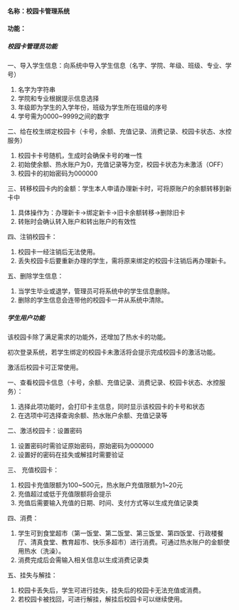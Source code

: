 #### 名称：校园卡管理系统

#### 功能：
##### 校园卡管理员功能

一、导入学生信息：向系统中导入学生信息（名字、学院、年级、班级、专业、学号）

1. 名字为字符串
2. 学院和专业根据提示信息选择
3. 年级即为学生的入学年份，班级为学生所在班级的序号
4. 学号需为0000~9999之间的数字


二、给在校生绑定校园卡（卡号，余额、充值记录、消费记录、校园卡状态、水控服务）

1. 校园卡卡号随机，生成时会确保卡号的唯一性
2. 初始使余额、热水账户为0，充值记录等为空，校园卡状态为未激活（OFF）
3. 校园卡的初始密码为000000



三、转移校园卡内的金额：学生本人申请办理新卡时，可将原账户的余额转移到新卡中

1. 具体操作为：办理新卡->绑定新卡->旧卡余额转移->删除旧卡
2. 转账时会确认转入账户和转出账户的有效性



四、注销校园卡：

1. 校园卡一经注销后无法使用。
2. 丢失校园卡后要重新办理的学生，需将原来绑定的校园卡注销后再办理新卡。


五、删除学生信息：

1. 当学生毕业或退学，管理员可将系统中的学生信息删除。
2. 删除的学生信息会连带他的校园卡一并从系统中清除。


##### 学生用户功能

该校园卡除了满足需求的功能外，还增加了热水卡的功能。

初次登录系统，若学生绑定的校园卡未激活将会提示完成校园卡的激活功能。

激活后校园卡可正常使用。


一、查看校园卡信息（卡号，余额、充值记录、消费记录、校园卡状态、水控服务）：

1. 选择此项功能时，会打印卡主信息，同时显示该校园卡的卡号和状态
2. 在选项中可选择查询余额、热水账户余额、充值记录等


二、激活校园卡：设置密码

1. 设置密码时需验证原始密码，原始密码为000000
2. 设置好的密码在挂失或解挂时需要验证


三、 充值校园卡：

1. 校园卡充值限额为100~500元，热水账户充值限额为1~20元
2. 充值超过或低于充值限额将会提示
3. 充值后需要输入充值的日期、时间、支付方式等以生成充值记录类


四、消费：

1. 学生可到食堂超市（第一饭堂、第二饭堂、第三饭堂、第四饭堂、行政楼餐厅、清真食堂、教育超市、快乐多超市）进行消费。可通过热水账户的金额使用热水（洗澡）。
2. 消费完成后会需输入相关信息以生成消费记录类


五、挂失与解挂：

1. 校园卡丢失后，学生可进行挂失，挂失后的校园卡无法充值或消费。
2. 若校园卡被找回，可进行解挂，解挂后校园卡可以继续使用。

